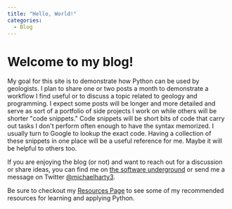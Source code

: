 ```yaml
---
title: "Hello, World!"
categories:
  - Blog
---
```


# Welcome to my blog!
My goal for this site is to demonstrate how Python can be used by geologists. I plan to share one or two posts a month to demonstrate a workflow I find useful or to discuss a topic related to geology and programming. I expect some posts will be longer and more detailed and serve as sort of a portfolio of side projects I work on while others will be shorter "code snippets." Code snippets will be short bits of code that carry out tasks I don't perform often enough to have the syntax memorized. I usually turn to Google to lookup the exact code. Having a collection of these snippets in one place will be a useful reference for me. Maybe it will be helpful to others too.

If you are enjoying the blog (or not) and want to reach out for a discussion or share ideas, you can find me on [the software underground](https://softwareunderground.org/) or send me a message on Twitter [@michaelharty3](https://twitter.com/MichaelHarty3).

Be sure to checkout my [Resources Page](/resources/) to see some of my recommended resources for learning and applying Python.